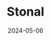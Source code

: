 ---  
layout: startup_page  
title: "Stonal"  
id: "stonal.com"  
permalink: "/stonalstonal.com05062024/"  
website: "https://stonal.com/"  
funding_round: "Strategic Investment"  
funding_amount: "€100M"  
investors: "Aareon"  
about: "Stonal is a real estate data management platform that uses AI to extract information from documents and blueprints, creating an accurate and continuously updated database for stakeholders. Its platform offers decision-making modules for ESG reporting and CapEx planning, increasing returns and improving productivity. Stonal also offers StonalGPT, a generative AI solution for real estate owners and investors."  
markets: "Real Estate, AI, SaaS, Software"  
hq: "Paris, Île-de-France, France"  
founded_year: "2017"  
linkedin: "https://www.linkedin.com/company/stonal/"  
twitter: "https://twitter.com/Stonal_AI"  
instagram: ""  
facebook: ""  
crunchbase: "https://www.crunchbase.com/organization/la-fonciere-numerique"  
pitchbook: "https://pitchbook.com/profiles/company/495867-25"  

date_display: "06-May-2024"  
date: "2024-05-06"

# SEO Optimization  
meta_title: "Stonal - Strategic Investment Funding (€100M)"  
meta_description: "Stonal, Stonal is a real estate data management platform that uses AI to extract information from documents and blueprints, creating an accurate and continuou..."  
meta_keywords: "Stonal, Real Estate, AI, SaaS, Software, Strategic Investment funding"  
canonical_url: "https://startup.projectstartups.com/stonalstonal.com05062024/"  
---